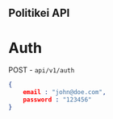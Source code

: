 ## Politikei API

# Auth

POST - `api/v1/auth`

```json
{
	email : "john@doe.com",
	password : "123456"
}
```